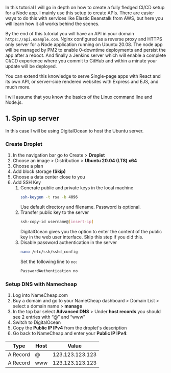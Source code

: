 In this tutorial I will go in depth on how to create a fully fledged CI/CD setup for a Node app. I mainly use this setup to create APIs. There are easier ways to do this with services like Elastic Beanstalk from AWS, but here you will learn how it all works behind the scenes.

By the end of this tutorial you will have an API in your domain `https://api.example.com`. Nginx configured as a reverse proxy and HTTPS only server for a Node application running on Ubuntu 20.08. The node app will be managed by PM2 to enable 0-downtime deployments and persist the app after a reboot. And finally a Jenkins server which will enable a complete CI/CD experience where you commit to GitHub and within a minute your update will be deployed. 

You can extend this knowledge to serve Single-page apps with React and its own API, or server-side rendered websites with Express and EJS, and much more.

I will assume that you know the basics of the Linux command line and Node.js.


## 1. Spin up server

In this case I will be using DigitalOcean to host the Ubuntu server.

### Create Droplet 

1. In the navigation bar go to Create > **Droplet**
2. Choose an image > Distribution > **Ubuntu 20.04 (LTS) x64**
3. Choose a plan
4. Add block storage **(Skip)**
5. Choose a data center  close to you
6. Add SSH Key
    1. Generate public and private keys in the local machine
        ```sh
        ssh-keygen -t rsa -b 4096
        ```
        Use default directory and filename. Password is optional.
    2. Transfer public key to the server
        ```sh
        ssh-copy-id username@[insert-ip]
        ```
        DigitalOcean gives you the option to enter the content of the public key in the web user interface. Skip this step if you did this.
    3. Disable password authentication in the server
        ```sh
        nano /etc/ssh/sshd_config
        ```
        Set the following line to `no`:
        ```sh
        PasswordAuthentication no
        ```


### Setup DNS with Namecheap

1. Log into NameCheap.com
2. Buy a domain and go to your NameCheap dashboard > Domain List > select a domain name > **manage**
3. In the top bar select **Advanced DNS** > Under **host records** you should see 2 entries with “@” and “www”
4. Switch to DigitalOcean
7. Copy the **Public IP IPv4** from the droplet's description
8. Go back to NameCheap and enter your **Public IP IPv4**:

| Type         | Host | Value                            |
|--------------|------|----------------------------------|
| A Record     |   @  | 123.123.123.123                  |
| A Record     |  www | 123.123.123.123                  |